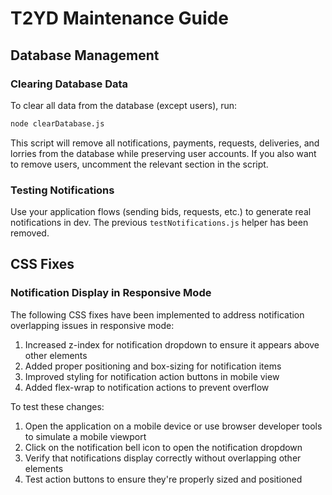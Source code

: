 # T2YD Maintenance Guide

## Database Management

### Clearing Database Data

To clear all data from the database (except users), run:

```bash
node clearDatabase.js
```

This script will remove all notifications, payments, requests, deliveries, and lorries from the database while preserving user accounts. If you also want to remove users, uncomment the relevant section in the script.

### Testing Notifications

Use your application flows (sending bids, requests, etc.) to generate real notifications in dev. The previous `testNotifications.js` helper has been removed.

## CSS Fixes

### Notification Display in Responsive Mode

The following CSS fixes have been implemented to address notification overlapping issues in responsive mode:

1. Increased z-index for notification dropdown to ensure it appears above other elements
2. Added proper positioning and box-sizing for notification items
3. Improved styling for notification action buttons in mobile view
4. Added flex-wrap to notification actions to prevent overflow

To test these changes:
1. Open the application on a mobile device or use browser developer tools to simulate a mobile viewport
2. Click on the notification bell icon to open the notification dropdown
3. Verify that notifications display correctly without overlapping other elements
4. Test action buttons to ensure they're properly sized and positioned